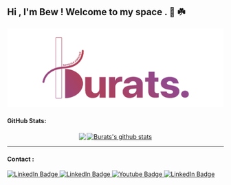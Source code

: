 ## Hi  , I'm Bew ! Welcome to my space . 🎨 ☘️



<!--
**bewburats/bewburats** is a ✨ _special_ ✨ repository because its `README.md` (this file) appears on your GitHub profile.

Here are some ideas to get you started:

- 🔭 I’m currently working on ...
- 🌱 I’m currently learning ...
- 👯 I’m looking to collaborate on ...
- 🤔 I’m looking for help with ...
- 💬 Ask me about ...
- 📫 How to reach me: ...
- 😄 Pronouns: ...
- ⚡ Fun fact: ...
-->
<!-- [![Top Langs](https://github-readme-stats.vercel.app/api/top-langs/?username=bewburats&layout=compact)](https://github.com/bewburats/github-readme-stats) -->
<div id="header" align="center">
<img src="logo1.png"/>
</div>

#### GitHub Stats:


<div style="display:flex;justify-content:center;align-items: start; gap:2px">
<a href="https://github.com/bewburats/github-readme-stats"><img align="center" src="https://github-readme-stats.vercel.app/api/top-langs/?username=bewburats&layout=compact&hide_border=true&bg_color=DEG,b35778,a85582,964f90&title_color=ffff&text_color=ffff" /></a> 
 <a href="https://github.com/bewburats/github-readme-stats"><img align="center" src="https://github-readme-stats.vercel.app/api?username=bewburats&show_icons=true&include_all_commits=true&theme=buefy&&hide=contribs,prs&hide_border=true&bg_color=DEG,b35778,a85582,964f90&title_color=ffff&text_color=ffff&icon_color=ffdc80&hide_border=true" alt="Burats's github stats" /></a> 

</div>

<hr>

#### Contact :

<div id="badges" >
<a href="https://www.linkedin.com/in/buratsakorn-boonma-35258b199/">
    <img src="https://img.shields.io/badge/-buratsakorn.boon@gmail.com-red?style=for-the-badge&logo=gmail&logoColor=white" alt="LinkedIn Badge"/>
  </a>
  <a href="https://www.linkedin.com/in/buratsakorn-boonma-35258b199/">
    <img src="https://img.shields.io/badge/-Buratsakorn%20Boonma-blue?style=for-the-badge&logo=linkedin" alt="LinkedIn Badge"/>
  </a>
  <a href="https://www.instagram.com/bewyour.concept/">
    <img src="https://img.shields.io/badge/-bewyour.concept-e1306c?style=for-the-badge&logo=instagram&logoColor=white" alt="Youtube Badge"/>
  </a>
 <a href="https://www.behance.net/buratsboonma">
    <img src="https://img.shields.io/badge/-Buratsakorn%20Boonma-0040ff?style=for-the-badge&logo=behance" alt="LinkedIn Badge"/>
  </a>
</div>

<br>







